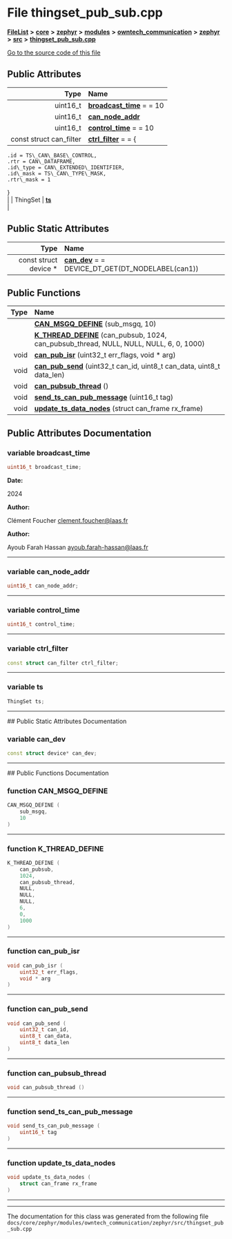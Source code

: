 

# File thingset\_pub\_sub.cpp



[**FileList**](files.md) **>** [**core**](dir_771164b9325b04f1442f7a3ffa8ecb89.md) **>** [**zephyr**](dir_09002e7ce91f09aeb040dfd1861a47f4.md) **>** [**modules**](dir_6d0fb8ab814c517e7f155fb837e32f72.md) **>** [**owntech\_communication**](dir_c4fe9b0224a9586dd317852c3c5604f8.md) **>** [**zephyr**](dir_ed8beaa694e779377b0049b01e5ade22.md) **>** [**src**](dir_1a412f239039e530bef8001f48cd80a4.md) **>** [**thingset\_pub\_sub.cpp**](thingset__pub__sub_8cpp.md)

[Go to the source code of this file](thingset__pub__sub_8cpp_source.md)
























## Public Attributes

| Type | Name |
| ---: | :--- |
|  uint16\_t | [**broadcast\_time**](#variable-broadcast_time)   = = 10<br> |
|  uint16\_t | [**can\_node\_addr**](#variable-can_node_addr)  <br> |
|  uint16\_t | [**control\_time**](#variable-control_time)   = = 10<br> |
|  const struct can\_filter | [**ctrl\_filter**](#variable-ctrl_filter)   = = {
    .id = TS\_CAN\_BASE\_CONTROL,
    .rtr = CAN\_DATAFRAME,
    .id\_type = CAN\_EXTENDED\_IDENTIFIER,
    .id\_mask = TS\_CAN\_TYPE\_MASK,
    .rtr\_mask = 1
}<br> |
|  ThingSet | [**ts**](#variable-ts)  <br> |


## Public Static Attributes

| Type | Name |
| ---: | :--- |
|  const struct device \* | [**can\_dev**](#variable-can_dev)   = = DEVICE\_DT\_GET(DT\_NODELABEL(can1))<br> |














## Public Functions

| Type | Name |
| ---: | :--- |
|   | [**CAN\_MSGQ\_DEFINE**](#function-can_msgq_define) (sub\_msgq, 10) <br> |
|   | [**K\_THREAD\_DEFINE**](#function-k_thread_define) (can\_pubsub, 1024, can\_pubsub\_thread, NULL, NULL, NULL, 6, 0, 1000) <br> |
|  void | [**can\_pub\_isr**](#function-can_pub_isr) (uint32\_t err\_flags, void \* arg) <br> |
|  void | [**can\_pub\_send**](#function-can_pub_send) (uint32\_t can\_id, uint8\_t can\_data, uint8\_t data\_len) <br> |
|  void | [**can\_pubsub\_thread**](#function-can_pubsub_thread) () <br> |
|  void | [**send\_ts\_can\_pub\_message**](#function-send_ts_can_pub_message) (uint16\_t tag) <br> |
|  void | [**update\_ts\_data\_nodes**](#function-update_ts_data_nodes) (struct can\_frame rx\_frame) <br> |




























## Public Attributes Documentation




### variable broadcast\_time 


```C++
uint16_t broadcast_time;
```





**Date:**

2024




**Author:**

Clément Foucher [clement.foucher@laas.fr](mailto:clement.foucher@laas.fr) 




**Author:**

Ayoub Farah Hassan [ayoub.farah-hassan@laas.fr](mailto:ayoub.farah-hassan@laas.fr) 





        

<hr>



### variable can\_node\_addr 

```C++
uint16_t can_node_addr;
```




<hr>



### variable control\_time 

```C++
uint16_t control_time;
```




<hr>



### variable ctrl\_filter 

```C++
const struct can_filter ctrl_filter;
```




<hr>



### variable ts 

```C++
ThingSet ts;
```




<hr>
## Public Static Attributes Documentation




### variable can\_dev 

```C++
const struct device* can_dev;
```




<hr>
## Public Functions Documentation




### function CAN\_MSGQ\_DEFINE 

```C++
CAN_MSGQ_DEFINE (
    sub_msgq,
    10
) 
```




<hr>



### function K\_THREAD\_DEFINE 

```C++
K_THREAD_DEFINE (
    can_pubsub,
    1024,
    can_pubsub_thread,
    NULL,
    NULL,
    NULL,
    6,
    0,
    1000
) 
```




<hr>



### function can\_pub\_isr 

```C++
void can_pub_isr (
    uint32_t err_flags,
    void * arg
) 
```




<hr>



### function can\_pub\_send 

```C++
void can_pub_send (
    uint32_t can_id,
    uint8_t can_data,
    uint8_t data_len
) 
```




<hr>



### function can\_pubsub\_thread 

```C++
void can_pubsub_thread () 
```




<hr>



### function send\_ts\_can\_pub\_message 

```C++
void send_ts_can_pub_message (
    uint16_t tag
) 
```




<hr>



### function update\_ts\_data\_nodes 

```C++
void update_ts_data_nodes (
    struct can_frame rx_frame
) 
```




<hr>

------------------------------
The documentation for this class was generated from the following file `docs/core/zephyr/modules/owntech_communication/zephyr/src/thingset_pub_sub.cpp`


